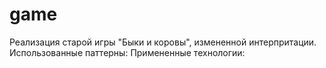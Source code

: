 # game
Реализация старой игры "Быки и коровы", измененной интерпритации.
Использованные паттерны:
Примененные технологии:
